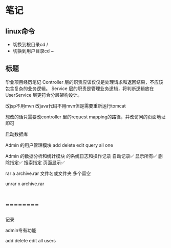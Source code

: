 # 笔记

## linux命令
- 切换到根目录cd /
- 切换到用户目录cd ~

## 标题

毕业项目经历笔记
Controller 层的职责应该仅仅是处理请求和返回结果，不应该包含复杂的业务逻辑。
Service 层的职责是管理业务逻辑，将判断逻辑放在 UserService 层更符合分层架构设计。

改jsp不用mvn
改java代码不用mvn但是需要重新运行tomcat

想改的话只需要改controller 里的request mapping的路径，并改访问的页面地址即可

启动数据库


Admin 的用户管理模块
add
delete
edit
query all one

Admin 的数据分析和统计模块 的系统日志和操作记录
自动记录✅
显示所有✅
删除指定✅
搜索指定
页面显示✅




rar a archive.rar 文件名或文件夹 多个留空

unrar x archive.rar

# --------
记录


admin专有功能

add
delete
edit
all users
